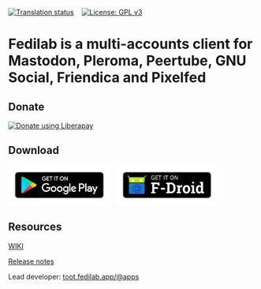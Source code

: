 [![Translation status](https://hosted.weblate.org/widgets/fedilab/-/strings/svg-badge.svg)](https://hosted.weblate.org/engage/fedilab/)
&nbsp;&nbsp;&nbsp;[![License: GPL v3](https://img.shields.io/badge/License-GPL%20v3-blue.svg)](https://www.gnu.org/licenses/gpl-3.0)

# Fedilab is a multi-accounts client for Mastodon, Pleroma, Peertube, GNU Social, Friendica and Pixelfed

## Donate

[<img alt="Donate using Liberapay" src="https://img.shields.io/liberapay/patrons/tom79.svg?logo=liberapay"/>](https://liberapay.com/tom79/donate)

## Download

[<img alt='Get it on Google Play' src='./images/get-it-on-play.png' height="80"/>](https://play.google.com/store/apps/details?id=app.fedilab.android)
&nbsp;&nbsp;[<img alt='Get it on F-Droid' src='./images/get-it-on-fdroid.png' height="80"/>](https://f-droid.org/app/fr.gouv.etalab.mastodon)

## Resources

[WIKI](https://fedilab.app/wiki/home/)

[Release notes](https://codeberg.org/tom79/Fedilab/tags)

Lead developer: [toot.fedilab.app/@apps](https://toot.fedilab.app/@apps)


